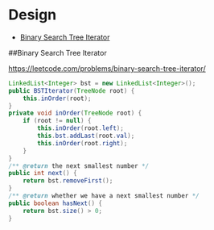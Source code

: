 # Design

+ [Binary Search Tree Iterator](binary-search-tree-iterator)

##Binary Search Tree Iterator

https://leetcode.com/problems/binary-search-tree-iterator/

```java
LinkedList<Integer> bst = new LinkedList<Integer>();
public BSTIterator(TreeNode root) {
    this.inOrder(root);
}
private void inOrder(TreeNode root) {
    if (root != null) {
        this.inOrder(root.left);
        this.bst.addLast(root.val);
        this.inOrder(root.right);
    }
}
/** @return the next smallest number */
public int next() {
    return bst.removeFirst();
}
/** @return whether we have a next smallest number */
public boolean hasNext() {
    return bst.size() > 0;
}
```